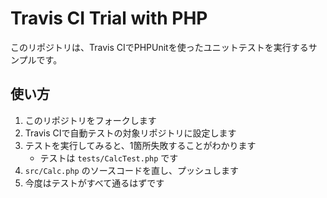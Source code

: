 # Travis CI Trial with PHP

このリポジトリは、Travis CIでPHPUnitを使ったユニットテストを実行するサンプルです。

## 使い方

1. このリポジトリをフォークします
1. Travis CIで自動テストの対象リポジトリに設定します
1. テストを実行してみると、1箇所失敗することがわかります
    - テストは `tests/CalcTest.php` です
1. `src/Calc.php` のソースコードを直し、プッシュします
1. 今度はテストがすべて通るはずです
